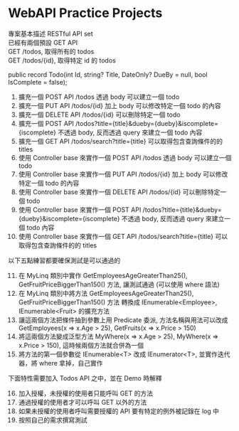 # WebAPI Practice Projects
專案基本描述
RESTful API set  
已經有兩個預設 GET API  
GET /todos, 取得所有的 todos  
GET /todos/{id}, 取得特定 id 的 todos  

public record Todo(int Id, string? Title, DateOnly? DueBy = null, bool IsComplete = false);

1. 擴充一個 POST API /todos 透過 body 可以建立一個 todo
2. 擴充一個 PUT API /todos/{id} 加上 body 可以修改特定一個 todo 的內容
3. 擴充一個 DELETE API /todos/{id} 可以刪除特定一個 todo
4. 擴充一個 POST API /todos?title={title}&dueby={dueby}&iscomplete={iscomplete} 不透過 body, 反而透過 query 來建立一個 todo 內容 
5. 擴充一個 GET API /todos/search?title={title} 可以取得包含查詢條件的的 titles
6. 使用 Controller base 來實作一個 POST API /todos 透過 body 可以建立一個 todo
7. 使用 Controller base 來實作一個 PUT API /todos/{id} 加上 body 可以修改特定一個 todo 的內容
8. 使用 Controller base 來實作一個 DELETE API /todos/{id} 可以刪除特定一個 todo
9. 使用 Controller base 來實作一個 POST API /todos?title={title}&dueby={dueby}&iscomplete={iscomplete} 不透過 body, 反而透過 query 來建立一個 todo 內容
10. 使用 Controller base 來實作一個 GET API /todos/search?title={title} 可以取得包含查詢條件的的 titles

以下五點練習都要確保測試是可以通過的

11. 在 MyLinq 類別中實作 GetEmployeesAgeGreaterThan25(), GetFruitPriceBiggerThan150() 方法, 讓測試通過 (可以使用 where 語法)
12. 在 MyLinq 類別中將方法 GetEmployeesAgeGreaterThan25(), GetFruitPriceBiggerThan150() 方法 轉換成 IEnumerable<Employee\>, IEnumerable<Fruit\> 的擴充方法
13. 讓這兩個方法把條件抽到參數上用 Predicate 委派, 方法名稱與用法可以改成  GetEmployees(x => x.Age > 25), GetFruits(x => x.Price > 150)
14. 將這兩個方法變成泛型方法  MyWhere(x => x.Age > 25), MyWhere(x => x.Price > 150), 這時候兩個方法就合併為一個
15. 將方法的第一個參數從 IEnumerable<T\> 改成 IEnumerator<T\>, 並實作迭代器，將 where 拿掉，自己實作

下面特性需要加入 Todos API 之中，並在 Demo 時解釋  

16. 加入授權，未授權的使用者只能呼叫 GET 的方法
17. 通過授權的使用者才可以呼叫 GET 以外的方法
18. 如果未授權的使用者呼叫需要授權的 API 要有特定的例外被記錄在 log 中
19. 按照自己的需求撰寫測試
